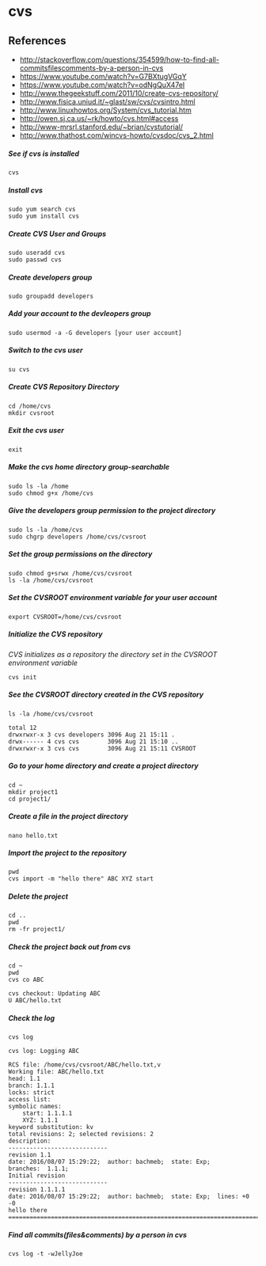 # cvs

## References
* http://stackoverflow.com/questions/354599/how-to-find-all-commitsfilescomments-by-a-person-in-cvs
* https://www.youtube.com/watch?v=G7BXtugVGqY
* https://www.youtube.com/watch?v=odNgQuX47eI
* http://www.thegeekstuff.com/2011/10/create-cvs-repository/
* http://www.fisica.uniud.it/~glast/sw/cvs/cvsintro.html
* http://www.linuxhowtos.org/System/cvs_tutorial.htm
* http://owen.sj.ca.us/~rk/howto/cvs.html#access
* http://www-mrsrl.stanford.edu/~brian/cvstutorial/
* http://www.thathost.com/wincvs-howto/cvsdoc/cvs_2.html

##### See if cvs is installed
```
cvs
```

##### Install cvs
```
sudo yum search cvs
sudo yum install cvs
```

##### Create CVS User and Groups
```
sudo useradd cvs
sudo passwd cvs
```

##### Create developers group
```
sudo groupadd developers
```

##### Add your account to the devleopers group
```
sudo usermod -a -G developers [your user account]
```

##### Switch to the cvs user
```
su cvs
```

##### Create CVS Repository Directory
```
cd /home/cvs
mkdir cvsroot
```

##### Exit the cvs user
```
exit
```

##### Make the cvs home directory group-searchable
```
sudo ls -la /home
sudo chmod g+x /home/cvs
```

##### Give the developers group permission to the project directory
```
sudo ls -la /home/cvs
sudo chgrp developers /home/cvs/cvsroot
```

##### Set the group permissions on the directory
```
sudo chmod g+srwx /home/cvs/cvsroot
ls -la /home/cvs/cvsroot
```

##### Set the CVSROOT environment variable for your user account
```
export CVSROOT=/home/cvs/cvsroot
```

##### Initialize the CVS repository
*CVS initializes as a repository the directory set in the CVSROOT environment variable*
```
cvs init
```

##### See the CVSROOT directory created in the CVS repository
```
ls -la /home/cvs/cvsroot
```
```
total 12
drwxrwxr-x 3 cvs developers 3096 Aug 21 15:11 .
drwx------ 4 cvs cvs        3096 Aug 21 15:10 ..
drwxrwxr-x 3 cvs cvs        3096 Aug 21 15:11 CVSROOT
```

##### Go to your home directory and create a project directory
```
cd ~
mkdir project1
cd project1/
```

##### Create a file in the project directory
```
nano hello.txt
```

##### Import the project to the repository
```
pwd
cvs import -m "hello there" ABC XYZ start
```

##### Delete the project
```
cd ..
pwd
rm -fr project1/
```

##### Check the project back out from cvs
```
cd ~
pwd
cvs co ABC
```
```
cvs checkout: Updating ABC
U ABC/hello.txt
```

##### Check the log
```
cvs log
```
```
cvs log: Logging ABC

RCS file: /home/cvs/cvsroot/ABC/hello.txt,v
Working file: ABC/hello.txt
head: 1.1
branch: 1.1.1
locks: strict
access list:
symbolic names:
	start: 1.1.1.1
	XYZ: 1.1.1
keyword substitution: kv
total revisions: 2;	selected revisions: 2
description:
----------------------------
revision 1.1
date: 2016/08/07 15:29:22;  author: bachmeb;  state: Exp;
branches:  1.1.1;
Initial revision
----------------------------
revision 1.1.1.1
date: 2016/08/07 15:29:22;  author: bachmeb;  state: Exp;  lines: +0 -0
hello there
=============================================================================
```

##### Find all commits(files&comments) by a person in cvs
```
cvs log -t -wJellyJoe
```
